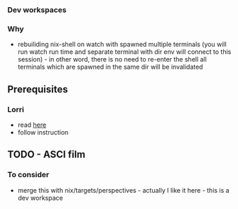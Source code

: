 ### Dev workspaces

### Why
* rebuiliding nix-shell on watch with spawned multiple terminals (you will run watch run time and separate terminal with dir env will connect to this session) - in other word, there is no need to re-enter the shell all terminals which are spawned in the same dir will be invalidated

## Prerequisites
### Lorri
* read [here](https://github.com/target/lorri)
* follow instruction

## TODO - ASCI film

### To consider
* merge this with nix/targets/perspectives - actually I like it here - this is a dev workspace
